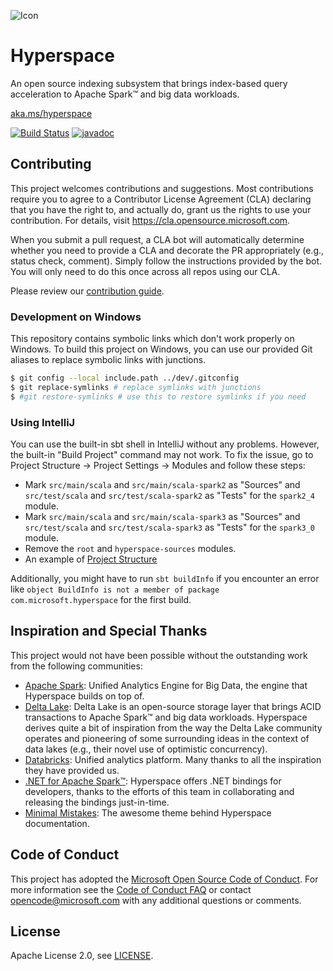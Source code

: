 ![Icon](https://github.com/rapoth/hyperspace/blob/master/docs/assets/images/hyperspace-small-banner.png?raw=true)

# Hyperspace

An open source indexing subsystem that brings index-based query acceleration to Apache Spark™ and big data workloads.

[aka.ms/hyperspace](https://aka.ms/hyperspace)

[![Build Status](https://dev.azure.com/ossspark/public/_apis/build/status/microsoft.hyperspace?branchName=master)](https://dev.azure.com/ossspark/public/_build/latest?definitionId=3&branchName=master)
[![javadoc](https://javadoc.io/badge2/com.microsoft.hyperspace/hyperspace-core_2.12/javadoc.svg)](https://javadoc.io/doc/com.microsoft.hyperspace/hyperspace-core_2.12/latest/com/microsoft/hyperspace/index.html)

## Contributing

This project welcomes contributions and suggestions.  Most contributions require you to agree to a
Contributor License Agreement (CLA) declaring that you have the right to, and actually do, grant us
the rights to use your contribution. For details, visit https://cla.opensource.microsoft.com.

When you submit a pull request, a CLA bot will automatically determine whether you need to provide
a CLA and decorate the PR appropriately (e.g., status check, comment). Simply follow the instructions
provided by the bot. You will only need to do this once across all repos using our CLA.

Please review our [contribution guide](CONTRIBUTING.md).

### Development on Windows

This repository contains symbolic links which don't work properly on Windows. To build this project on Windows, you can use our provided Git aliases to replace symbolic links with junctions.

```sh
$ git config --local include.path ../dev/.gitconfig
$ git replace-symlinks # replace symlinks with junctions
$ #git restore-symlinks # use this to restore symlinks if you need
```

### Using IntelliJ

You can use the built-in sbt shell in IntelliJ without any problems. However, the built-in "Build Project" command may not work. To fix the issue, go to Project Structure -> Project Settings -> Modules and follow these steps:

- Mark `src/main/scala` and `src/main/scala-spark2` as "Sources" and `src/test/scala` and `src/test/scala-spark2` as "Tests" for the `spark2_4` module.
- Mark `src/main/scala` and `src/main/scala-spark3` as "Sources" and `src/test/scala` and `src/test/scala-spark3` as "Tests" for the `spark3_0` module.
- Remove the `root` and `hyperspace-sources` modules.
- An example of [Project Structure](./docs/assets/images/project_structure.png)

Additionally, you might have to run `sbt buildInfo` if you encounter an error like `object BuildInfo is not a member of package com.microsoft.hyperspace` for the first build.

## Inspiration and Special Thanks

This project would not have been possible without the outstanding work from the following communities:

- [Apache Spark](https://spark.apache.org/): Unified Analytics Engine for Big Data, the engine that
  Hyperspace builds on top of.
- [Delta Lake](https://delta.io): Delta Lake is an open-source storage layer that brings ACID
  transactions to Apache Spark™ and big data workloads. Hyperspace derives quite a bit of inspiration
  from the way the Delta Lake community operates and pioneering of some surrounding ideas in the
  context of data lakes (e.g., their novel use of optimistic concurrency).
- [Databricks](https://databricks.com/): Unified analytics platform. Many thanks to all the inspiration
  they have provided us.
- [.NET for Apache Spark™](https://github.com/dotnet/spark): Hyperspace offers .NET bindings for
  developers, thanks to the efforts of this team in collaborating and releasing the bindings just-in-time.
- [Minimal Mistakes](https://github.com/mmistakes/minimal-mistakes): The awesome theme behind
  Hyperspace documentation.

## Code of Conduct

This project has adopted the [Microsoft Open Source Code of Conduct](https://opensource.microsoft.com/codeofconduct/).
For more information see the [Code of Conduct FAQ](https://opensource.microsoft.com/codeofconduct/faq/) or
contact [opencode@microsoft.com](mailto:opencode@microsoft.com) with any additional questions or comments.

## License

Apache License 2.0, see [LICENSE](https://github.com/microsoft/hyperspace/blob/master/LICENSE).
